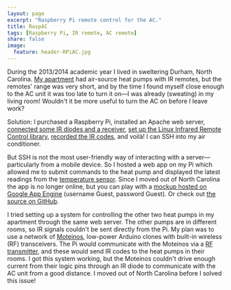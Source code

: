 ```yaml
---
layout: page
excerpt: "Raspberry Pi remote control for the AC."
title: RaspAC
tags: [Raspberry Pi, IR remote, AC remote]
share: false
image:
  feature: header-RPiAC.jpg
---
```


During the 2013/2014 academic year I lived in sweltering Durham, North
Carolina.  [My apartment][] had air-source heat pumps with IR remotes, but the
remotes' range was very short, and by the time I found myself close enough to
the AC unit it was too late to turn it on&mdash;I was  already (sweating) in
my living room!  Wouldn't it be more useful to turn the AC on before I leave
work?

Solution: I purchased a Raspberry Pi, installed an Apache web server,
[connected some IR diodes and a receiver](https://upverter.com/alexbain/f24516375cfae8b9/Open-Source-Universal-Remote/),
[set up the Linux Infrared Remote Control library](https://alexba.in/blog/2013/01/06/setting-up-lirc-on-the-raspberrypi/),
[recorded the IR codes](https://absurdlycertain.blogspot.com/2013/03/lirc-raspi-remote-control-configuration.html),
and voilà!  I can SSH into my air conditioner.

But SSH is not the most user-friendly way of interacting with a
server&mdash;particularly from a mobile device.  So I hosted a web app on my
Pi which allowed me to submit commands to the heat pump and displayed the
latest readings from the [temperature sensor][].  Since I moved out of North
Carolina the app is no longer online, but you can play with a
[mockup hosted on Google App Engine][mockup] (username Guest, password Guest). Or check out [the source on GitHub](https://github.com/tpudlik/RaspAC).

I tried setting up a system for controlling the other two heat pumps in my
apartment through the same web server.  The other pumps are in  different
rooms, so IR signals couldn't be sent directly from the Pi.  My plan was to
use a network of [Moteinos][], low-power Arduino clones with built-in wireless
(RF) transceivers.  The Pi would communicate with the Moteinos via a [RF
transmitter][], and these would send IR codes to the heat pumps in their
rooms.  I got this system working, but the Moteinos couldn't drive enough
current from their logic pins through an IR diode to communicate with the AC
unit from a good distance.  I moved out of North Carolina before I solved
this issue!

<!-- <figure>
    <a href="{{ site.url }}/images/RPiAC.jpg"><img src="{{ site.url }}/images/RPiAC.jpg"/></a>
    <figcaption>A Raspberry Pi IR transceiver.</figcaption>
</figure> -->

[My apartment]: https://www.universityapartmentsdurham.com/
[temperature sensor]: https://www.adafruit.com/products/385
[mockup]: https://raspac-mockup.appspot.com/
[Moteinos]: https://lowpowerlab.com/moteino/
[RF transmitter]: https://www.ebay.com/itm/1pcs-RF-transmitter-and-receiver-kit-for-Arduino-project-433Mhz/370685120131?rt=nc
